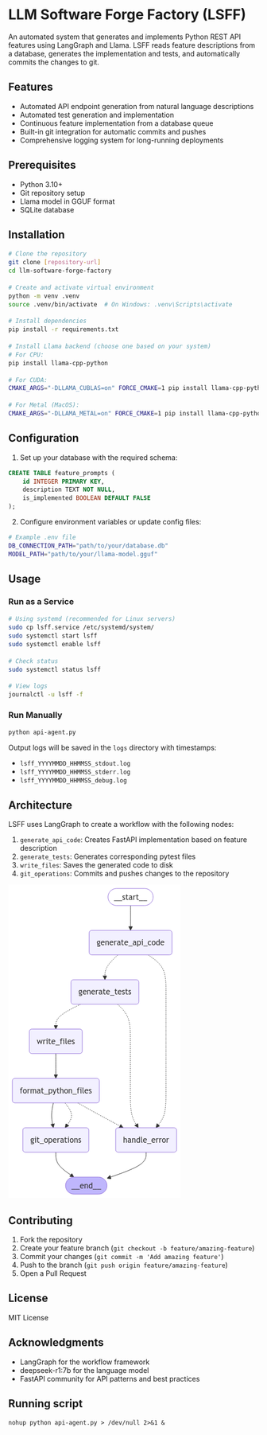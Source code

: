 # LLM Software Forge Factory (LSFF)

An automated system that generates and implements Python REST API features using LangGraph and Llama. LSFF reads feature descriptions from a database, generates the implementation and tests, and automatically commits the changes to git.

## Features

* Automated API endpoint generation from natural language descriptions
* Automated test generation and implementation
* Continuous feature implementation from a database queue
* Built-in git integration for automatic commits and pushes
* Comprehensive logging system for long-running deployments

## Prerequisites

* Python 3.10+
* Git repository setup
* Llama model in GGUF format
* SQLite database

## Installation

```bash
# Clone the repository
git clone [repository-url]
cd llm-software-forge-factory

# Create and activate virtual environment
python -m venv .venv
source .venv/bin/activate  # On Windows: .venv\Scripts\activate

# Install dependencies
pip install -r requirements.txt

# Install Llama backend (choose one based on your system)
# For CPU:
pip install llama-cpp-python

# For CUDA:
CMAKE_ARGS="-DLLAMA_CUBLAS=on" FORCE_CMAKE=1 pip install llama-cpp-python

# For Metal (MacOS):
CMAKE_ARGS="-DLLAMA_METAL=on" FORCE_CMAKE=1 pip install llama-cpp-python
```

## Configuration

1. Set up your database with the required schema:
```sql
CREATE TABLE feature_prompts (
    id INTEGER PRIMARY KEY,
    description TEXT NOT NULL,
    is_implemented BOOLEAN DEFAULT FALSE
);
```

2. Configure environment variables or update config files:
```bash
# Example .env file
DB_CONNECTION_PATH="path/to/your/database.db"
MODEL_PATH="path/to/your/llama-model.gguf"
```

## Usage

### Run as a Service

```bash
# Using systemd (recommended for Linux servers)
sudo cp lsff.service /etc/systemd/system/
sudo systemctl start lsff
sudo systemctl enable lsff

# Check status
sudo systemctl status lsff

# View logs
journalctl -u lsff -f
```

### Run Manually

```bash
python api-agent.py
```

Output logs will be saved in the `logs` directory with timestamps:
* `lsff_YYYYMMDD_HHMMSS_stdout.log`
* `lsff_YYYYMMDD_HHMMSS_stderr.log`
* `lsff_YYYYMMDD_HHMMSS_debug.log`

## Architecture

LSFF uses LangGraph to create a workflow with the following nodes:

1. `generate_api_code`: Creates FastAPI implementation based on feature description
2. `generate_tests`: Generates corresponding pytest files
3. `write_files`: Saves the generated code to disk
4. `git_operations`: Commits and pushes changes to the repository

![Workflow Graph](graph.png)

## Contributing

1. Fork the repository
2. Create your feature branch (`git checkout -b feature/amazing-feature`)
3. Commit your changes (`git commit -m 'Add amazing feature'`)
4. Push to the branch (`git push origin feature/amazing-feature`)
5. Open a Pull Request

## License

MIT License

## Acknowledgments

* LangGraph for the workflow framework
* deepseek-r1:7b for the language model
* FastAPI community for API patterns and best practices

## Running script

```
nohup python api-agent.py > /dev/null 2>&1 &
```